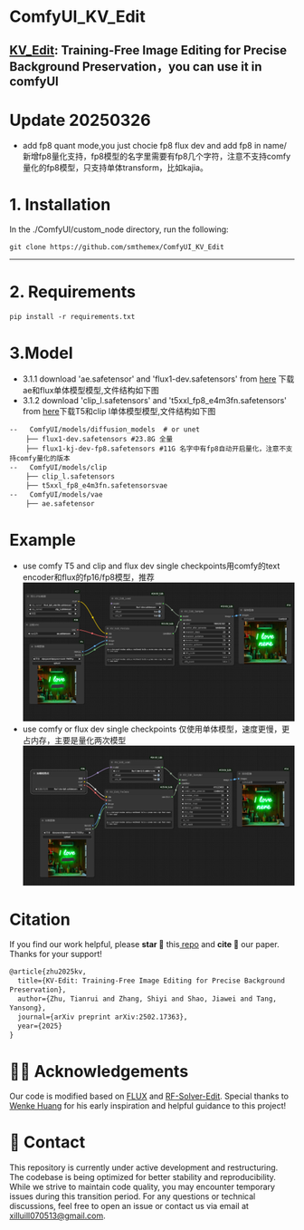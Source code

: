 # ComfyUI_KV_Edit

[KV_Edit](https://github.com/Xilluill/KV-Edit): Training-Free Image Editing for Precise Background Preservation，you can use it in comfyUI
---

# Update 20250326
* add fp8 quant mode,you just chocie fp8 flux dev and add fp8 in name/新增fp8量化支持，fp8模型的名字里需要有fp8几个字符，注意不支持comfy量化的fp8模型，只支持单体transform，比如kajia。
  

# 1. Installation

In the ./ComfyUI/custom_node directory, run the following:   
```
git clone https://github.com/smthemex/ComfyUI_KV_Edit
```
---

# 2. Requirements  

```
pip install -r requirements.txt
```

# 3.Model
* 3.1.1 download  'ae.safetensor' and 'flux1-dev.safetensors' from [here](https://huggingface.co/black-forest-labs/FLUX.1-dev/tree/main) 下载ae和flux单体模型模型,文件结构如下图
* 3.1.2 download 'clip_l.safetensors' and 't5xxl_fp8_e4m3fn.safetensors' from [here](https://huggingface.co/comfyanonymous/flux_text_encoders/tree/main)下载T5和clip l单体模型模型,文件结构如下图

```
--   ComfyUI/models/diffusion_models  # or unet
    ├── flux1-dev.safetensors #23.8G 全量
    ├── flux1-kj-dev-fp8.safetensors #11G 名字中有fp8自动开启量化，注意不支持comfy量化的版本
--   ComfyUI/models/clip
    ├── clip_l.safetensors
    ├── t5xxl_fp8_e4m3fn.safetensorsvae
--   ComfyUI/models/vae
    ├── ae.safetensor
```

# Example

* use comfy T5 and clip and flux dev single checkpoints用comfy的text encoder和flux的fp16/fp8模型，推荐
![](https://github.com/smthemex/ComfyUI_KV_Edit/blob/main/resources/example1.png)
* use comfy or flux dev single checkpoints 仅使用单体模型，速度更慢，更占内存，主要是量化两次模型
![](https://github.com/smthemex/ComfyUI_KV_Edit/blob/main/resources/example0.png)



# Citation

If you find our work helpful, please **star 🌟** this[ repo](https://github.com/Xilluill/KV-Edit) and **cite 📑** our paper. Thanks for your support!
```
@article{zhu2025kv,
  title={KV-Edit: Training-Free Image Editing for Precise Background Preservation},
  author={Zhu, Tianrui and Zhang, Shiyi and Shao, Jiawei and Tang, Yansong},
  journal={arXiv preprint arXiv:2502.17363},
  year={2025}
}
```

# 👍🏻 Acknowledgements
Our code is modified based on [FLUX](https://github.com/black-forest-labs/flux) and [RF-Solver-Edit](https://github.com/wangjiangshan0725/RF-Solver-Edit). Special thanks to [Wenke Huang](https://wenkehuang.github.io/) for his early inspiration and helpful guidance to this project!

# 📧 Contact
This repository is currently under active development and restructuring. The codebase is being optimized for better stability and reproducibility. While we strive to maintain code quality, you may encounter temporary issues during this transition period. For any questions or technical discussions, feel free to open an issue or contact us via email at xilluill070513@gmail.com.
